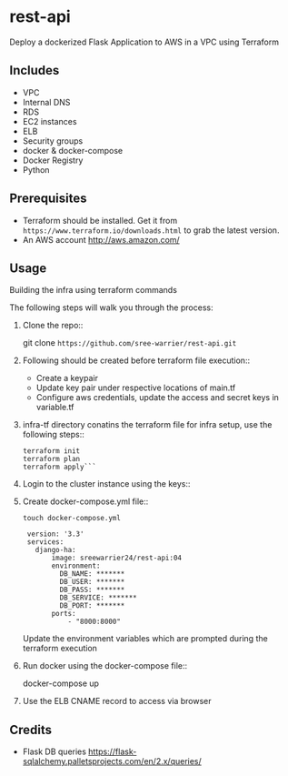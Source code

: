 # rest-api

Deploy a dockerized Flask Application to AWS in a VPC using Terraform

Includes
--------

* VPC
* Internal DNS
* RDS
* EC2 instances
* ELB
* Security groups
* docker & docker-compose
* Docker Registry
* Python

Prerequisites
-------------

* Terraform should be installed. Get it from `https://www.terraform.io/downloads.html` to grab the latest version.
* An AWS account http://aws.amazon.com/

Usage
-----

Building the infra using terraform commands

The following steps will walk you through the process:

1. Clone the repo::

      git clone `https://github.com/sree-warrier/rest-api.git`

2. Following should be created before terraform file execution::

    - Create a keypair
    - Update key pair under respective locations of main.tf
    - Configure aws credentials, update the access and secret keys in variable.tf

3. infra-tf directory conatins the terraform file for infra setup, use the following steps::

      ```cd infra-tf
      terraform init
      terraform plan
      terraform apply```

4. Login to the cluster instance using the keys::

5. Create docker-compose.yml file::

    ```touch docker-compose.yml```

        version: '3.3'
        services:
          django-ha:
              image: sreewarrier24/rest-api:04
              environment:
                DB_NAME: *******
                DB_USER: *******
                DB_PASS: *******
                DB_SERVICE: *******
                DB_PORT: *******
              ports:
                  - "8000:8000"

   Update the environment variables which are prompted during the terraform execution

6. Run docker using the docker-compose file::

      docker-compose up

7. Use the ELB CNAME record to access via browser

## Credits

* Flask DB queries https://flask-sqlalchemy.palletsprojects.com/en/2.x/queries/
